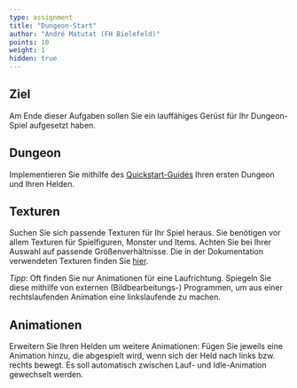 ```yaml
---
type: assignment
title: "Dungeon-Start"
author: "André Matutat (FH Bielefeld)"
points: 10
weight: 1
hidden: true
---
```


## Ziel

Am Ende dieser Aufgaben sollen Sie ein lauffähiges Gerüst für Ihr Dungeon-Spiel aufgesetzt haben.

## Dungeon

Implementieren Sie mithilfe des [Quickstart-Guides](https://github.com/PM-Dungeon/dungeon-starter/blob/master/documentation/quickstart_de.md) Ihren ersten Dungeon und Ihren Helden.

## Texturen

Suchen Sie sich passende Texturen für Ihr Spiel heraus. Sie benötigen vor allem Texturen für Spielfiguren, Monster und Items. Achten Sie bei Ihrer Auswahl auf passende Größenverhältnisse. Die in der Dokumentation verwendeten Texturen finden Sie [hier](https://0x72.itch.io/dungeontileset-ii).

*Tipp*: Oft finden Sie nur Animationen für eine Laufrichtung. Spiegeln Sie diese mithilfe von externen (Bildbearbeitungs-) Programmen, um aus einer rechtslaufenden Animation eine linkslaufende zu machen.


## Animationen

Erweitern Sie Ihren Helden um weitere Animationen: Fügen Sie jeweils eine Animation hinzu, die abgespielt wird, wenn sich der Held nach links bzw. rechts bewegt. Es soll automatisch zwischen Lauf- und Idle-Animation gewechselt werden.
